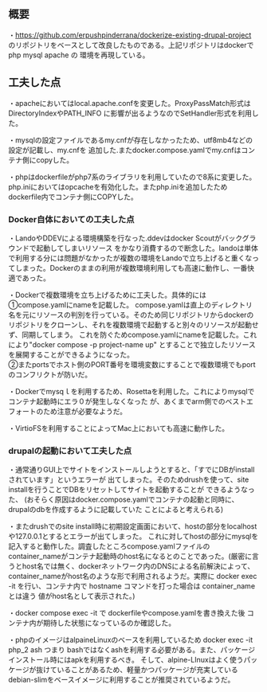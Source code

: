 ## 概要
・<https://github.com/erpushpinderrana/dockerize-existing-drupal-project>
のリポジトリをベースとして改良したものである。上記リポジトリはdockerでphp mysql apache の
環境を再現している。

## 工夫した点
・apacheにおいてはlocal.apache.confを変更した。ProxyPassMatch形式はDirectoryIndexやPATH_INFO
に影響が出るようなのでSetHandler形式を利用した。

・mysqlの設定ファイルであるmy.cnfが存在しなかったため、utf8mb4などの設定が記載し、my.cnfを
追加した.またdocker.compose.yamlでmy.cnfはコンテナ側にcopyした。

・phpはdockerfileがphp7系のライブラリを利用していたので8系に変更した。
php.iniにおいてはopcacheを有効化した。またphp.iniを追加したためdockerfile内でコンテナ側にCOPYした。

### Docker自体においての工夫した点

・LandoやDDEVによる環境構築を行なった.ddevはdocker Scoutがバックグラウンドで起動してしまいリソース
をかなり消費するので断念した。landoは単体で利用する分には問題がなかったが複数の環境をLandoで立ち上げると重くなってしまった。Dockerのままの利用が複数環境利用しても高速に動作し、一番快適であった。

・Dockerで複数環境を立ち上げるために工夫した。具体的には<br>
①compose.yamlにnameを記載した。
compose.yamlは直上のディレクトリ名を元にリソースの判別を行っている。そのため同じリポジトリからdockerの
リポジトリをクローンし、それを複数環境で起動すると別々のリソースが起動せず、同期してしまう。
これを防ぐためcompose.yamlにnameを記載した。これにより"docker compose -p project-name up"
とすることで独立したリソースを展開することができるようになった。<br>
②またportsでホスト側のPORT番号を環境変数にすることで複数環境でもportのコンフリクトが防いだ。

・Dockerでmysqｌを利用するため、Rosettaを利用した。これによりmysqlでコンテナ起動時にエラ０が発生しなくなった
が、あくまでarm側でのベストエフォートのため注意が必要なようだ。

・VirtioFSを利用することによってMac上においても高速に動作した。

### drupalの起動において工夫した点
・通常通りGUI上でサイトをインストールしようとすると、「すでにDBがinstallされています」というエラーが
出てしまった。そのためdrushを使って、site installを行うことでDBをリセットしてサイトを起動することが
できるようなった、
(おそらく原因はdocker.compose.yamlでコンテナの起動と同時に、drupalのdbを作成するように記載していた
ことによると考えられる)

・またdrushでのsite install時に初期設定画面において、hostの部分をlocalhostや127.0.0.1とするとエラーが出てしまった。
これに対してhostの部分にmysqlを記入すると動作した。調査したところcompose.yamlファイルのcontainer_nameがコンテナ起動時のhost名になるとのことであった。(厳密に言うとhost名では無く、dockerネットワーク内のDNSによる名前解決によって、container_nameがhost名のような形で利用されるようだ。実際に
docker exec -it を行い、コンテナ内で hostname コマンドを打った場合は container_nameとは違う
値がhost名として表示された。)

・docker compose exec -it で dockerfileやcompose.yamlを書き換えた後
コンテナ内が期待した状態になっているのか確認した。

・phpのイメージはalpaineLinuxのベースを利用しているため docker exec -it php_2 ash つまり
bashではなくashを利用する必要がある。また、パッケージインストール時にはapkを利用するべき。
そして、alpine-LInuxはよく使うパッケージが抜けていることがあるため、軽量かつパッケージが充実している
debian-slimをベースイメージに利用することが推奨されているようだ。

